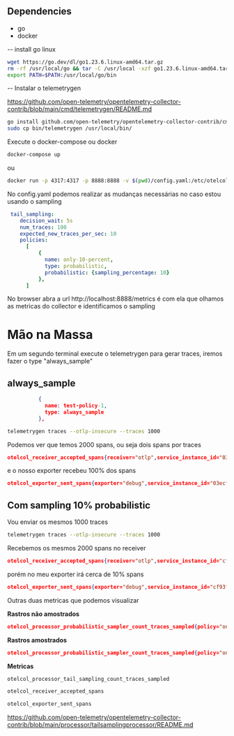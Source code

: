 ## Dependencies

- go
- docker

-- install go linux

```bash
wget https://go.dev/dl/go1.23.6.linux-amd64.tar.gz
rm -rf /usr/local/go && tar -C /usr/local -xzf go1.23.6.linux-amd64.tar.gz
export PATH=$PATH:/usr/local/go/bin
```

-- Instalar o telemetrygen

https://github.com/open-telemetry/opentelemetry-collector-contrib/blob/main/cmd/telemetrygen/README.md


```bash
go install github.com/open-telemetry/opentelemetry-collector-contrib/cmd/telemetrygen@latest
sudo cp bin/telemetrygen /usr/local/bin/
```

Execute o docker-compose ou docker


```bash
docker-compose up
```

ou

```bash
docker run -p 4317:4317 -p 8888:8888 -v $(pwd)/config.yaml:/etc/otelcol-contrib/config.yaml ghcr.io/open-telemetry/opentelemetry-collector-releases/opentelemetry-collector-contrib:0.86.0
```

No config.yaml podemos realizar as mudanças necessárias no caso estou usando o sampling

```yaml
 tail_sampling:
    decision_wait: 5s
    num_traces: 100
    expected_new_traces_per_sec: 10
    policies:
      [
          {
            name: only-10-percent,
            type: probabilistic,
            probabilistic: {sampling_percentage: 10}
          },
      ]    
```      

No browser abra a url http://localhost:8888/metrics é com ela que olhamos as metricas do collector e identificamos o sampling

# Mão na Massa

Em um segundo terminal execute o telemetrygen para gerar traces, iremos fazer o type "always_sample"

## always_sample

```json
          {
            name: test-policy-1,
            type: always_sample
          },
```          

```bash
telemetrygen traces --otlp-insecure --traces 1000
```

Podemos ver que temos 2000 spans, ou seja dois spans por traces

```json
otelcol_receiver_accepted_spans{receiver="otlp",service_instance_id="03ecf55e-19ad-4004-abcd-0d857ed084fe",service_name="otelcol-contrib",service_version="0.86.0",transport="grpc"} 2000
```
e o nosso exporter recebeu 100% dos spans

```json
otelcol_exporter_sent_spans{exporter="debug",service_instance_id="03ecf55e-19ad-4004-abcd-0d857ed084fe",service_name="otelcol-contrib",service_version="0.86.0"} 2000
```

## Com sampling 10% probabilistic

Vou enviar os mesmos 1000 traces

```bash
telemetrygen traces --otlp-insecure --traces 1000
```

Recebemos os mesmos 2000 spans no receiver

```json
otelcol_receiver_accepted_spans{receiver="otlp",service_instance_id="cf93f9a5-d7c5-4e7d-8f97-ba0ce30103c6",service_name="otelcol-contrib",service_version="0.86.0",transport="grpc"} 2000
```

porém no meu exporter irá cerca de 10% spans

```json
otelcol_exporter_sent_spans{exporter="debug",service_instance_id="cf93f9a5-d7c5-4e7d-8f97-ba0ce30103c6",service_name="otelcol-contrib",service_version="0.86.0"} 198
```

Outras duas metricas que podemos visualizar

**Rastros não amostrados**

```json
otelcol_processor_probabilistic_sampler_count_traces_sampled{policy="only-10-percent",sampled="false",service_instance_id="cf93f9a5-d7c5-4e7d-8f97-ba0ce30103c6",service_name="otelcol-contrib",service_version="0.86.0"} 901
```

**Rastros amostrados**

```json
otelcol_processor_probabilistic_sampler_count_traces_sampled{policy="only-10-percent",sampled="true",service_instance_id="cf93f9a5-d7c5-4e7d-8f97-ba0ce30103c6",service_name="otelcol-contrib",service_version="0.86.0"} 99
```

**Metricas**

```bash
otelcol_processor_tail_sampling_count_traces_sampled
```
```bash
otelcol_receiver_accepted_spans
```
```bash
otelcol_exporter_sent_spans
```

https://github.com/open-telemetry/opentelemetry-collector-contrib/blob/main/processor/tailsamplingprocessor/README.md